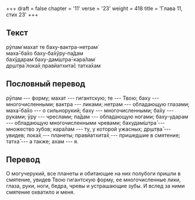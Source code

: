 +++
draft = false
chapter = '11'
verse = '23'
weight = 418
title = 'Глава 11, стих 23'
+++
## Текст

рӯпам̇ махат те баху-вактра-нетрам̇  
маха̄-ба̄хо баху-ба̄хӯру-па̄дам  
бахӯдарам̇ баху-дам̇шт̣ра̄-кара̄лам̇  
др̣шт̣ва̄ лока̄х̣ правйатхита̄с татха̄хам

## Пословный перевод

рӯпам --- форму; махат --- гигантскую; те --- Твою; баху ---
многочисленными; вактра --- ликами; нетрам --- обладающую глазами;
маха̄-ба̄хо --- о сильнорукий; баху --- многочисленными; ба̄ху --- руками;
ӯру --- чреслами; па̄дам --- обладающую ногами; баху-ударам ---
обладающую многочисленными чревами; бахудам̇шт̣ра̄ --- множество зубов;
кара̄лам --- ту, у которой ужасных; др̣шт̣ва̄ --- увидев; лока̄х̣ --- планеты;
правйатхита̄х̣ --- пришедшие в смятение; татха̄ --- а также; ахам --- я.

## Перевод

О могучерукий, все планеты и обитающие на них полубоги пришли в
смятение, увидев Твою гигантскую форму, ее многочисленные лики, глаза,
руки, ноги, бедра, чревы и устрашающие зубы. И вслед за ними смятение
охватило и меня.
